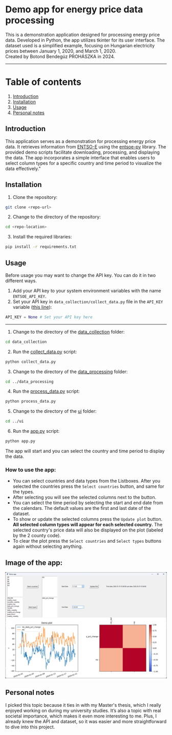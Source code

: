 # Demo app for energy price data processing

This is a demonstration application designed for processing energy price data. Developed in Python, the app utilizes tkinter for its user interface.
The dataset used is a simplified example, focusing on Hungarian electricity prices between January 1, 2020, and March 1, 2020. <br>
Created by Botond Bendegúz PROHÁSZKA in 2024.
 
 ---

# Table of contents
1. [Introduction](#introduction)
2. [Installation](#installation)
3. [Usage](#usage)
4. [Personal notes](#personal-notes)

## Introduction <a name="introduction"></a>
This application serves as a demonstration for processing energy price data. It retrieves information from [ENTSO-E](https://www.entsoe.eu) using the [entsoe-py](https://github.com/EnergieID/entsoe-py) library. The provided demo scripts facilitate downloading, processing, and displaying the data. The app incorporates a simple interface that enables users to select column types for a specific country and time period to visualize the data effectively."

## Installation <a name="installation"></a>
1. Clone the repository:
```bash
git clone <repo-url>
```
2. Change to the directory of the repository:
```bash
cd <repo-location>
```
3. Install the required libraries:
```bash
pip install -r requirements.txt
```

## Usage <a name="usage"></a>

Before usage you may  want to change the API key. You can do it in two different ways.
1. Add your API key to your system environment variables with the name `ENTSOE_API_KEY`.
2. Set your API key in `data_collection/collect_data.py` file in the `API_KEY` variable ([this line](data_collection/collect_data.py#L16)):
```python
API_KEY = None # Set your API key here
```

---

1. Change to the directory of the [data_collection](data_collection) folder:
```bash
cd data_collection
```
2. Run the [collect_data.py](data_collection/collect_data.py) script:
```bash
python collect_data.py
```
3. Change to the directory of the [data_processing](data_processing) folder:
```bash
cd ../data_processing
```
4. Run the [process_data.py](data_processing/process_data.py) script:
```bash
python process_data.py
```
5. Change to the directory of the [ui](ui) folder:
```bash
cd ../ui
```
6. Run the [app.py](ui/app.py) script:
```bash
python app.py
```

The app will start and you can select the country and time period to display the data.

### How to use the app:
- You can select countries and data types from the Listboxes. After you selected the countries press the `Select countries` button, and same for the types.
- After selecting you will see the selected columns next to the button.
- You can select the time period by selecting the start and end date from the calendars. The default values are the first and last date of the dataset.
- To show or update the selected columns press the `Update plot` button. **All selected column types will appear for each selected country.** The selected country's price data will also be displayed on the plot (labeled by the 2 county code).
- To clear the plot press the `Select countries` and `Select types` buttons again without selecting anything.

## Image of the app:
![App image](ui/ui.png)

## Personal notes <a name="personal-notes"></a>

I picked this topic because it ties in with my Master's thesis, which I really enjoyed working on during my university studies. It’s also a topic with real societal importance, which makes it even more interesting to me. Plus, I already knew the API and dataset, so it was easier and more straightforward to dive into this project.